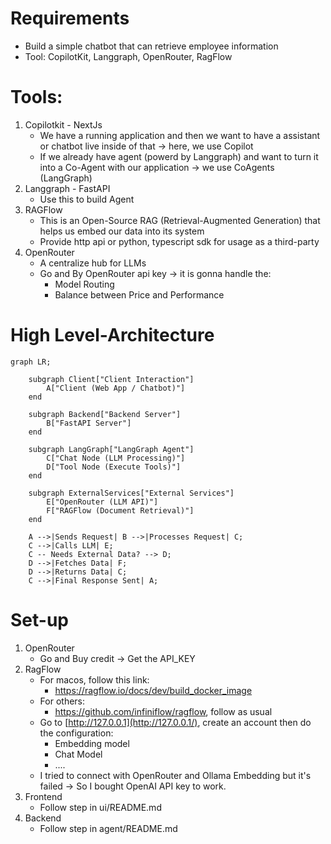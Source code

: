 # Requirements
- Build a simple chatbot that can retrieve employee information
- Tool: CopilotKit, Langgraph, OpenRouter, RagFlow

# Tools:
1. Copilotkit - NextJs
	- We have a running application and then we want to have a assistant or chatbot live inside of that -> here, we use Copilot
	- If we already have agent (powerd by Langgraph) and want to turn it into a Co-Agent with our application -> we use CoAgents (LangGraph)
2. Langgraph - FastAPI
	- Use this to build Agent
3. RAGFlow
	- This is an Open-Source RAG (Retrieval-Augmented Generation) that helps us embed our data into its system
	- Provide http api or python, typescript sdk for usage as a third-party
4. OpenRouter
	- A centralize hub for LLMs
	- Go and By OpenRouter api key -> it is gonna handle the:
		- Model Routing
		- Balance between Price and Performance

# High Level-Architecture
```mermaid
graph LR;
    
    subgraph Client["Client Interaction"]
        A["Client (Web App / Chatbot)"]
    end
    
    subgraph Backend["Backend Server"]
        B["FastAPI Server"]
    end
    
    subgraph LangGraph["LangGraph Agent"]
        C["Chat Node (LLM Processing)"]
        D["Tool Node (Execute Tools)"]
    end
    
    subgraph ExternalServices["External Services"]
        E["OpenRouter (LLM API)"]
        F["RAGFlow (Document Retrieval)"]
    end

    A -->|Sends Request| B -->|Processes Request| C;
    C -->|Calls LLM| E;
    C -- Needs External Data? --> D;
    D -->|Fetches Data| F;
    D -->|Returns Data| C;
    C -->|Final Response Sent| A;
```

# Set-up

1. OpenRouter
	- Go and Buy credit -> Get the API_KEY
2. RagFlow
	- For macos, follow this link:
		- https://ragflow.io/docs/dev/build_docker_image
	- For others:
		- https://github.com/infiniflow/ragflow, follow as usual
	- Go to [http://127.0.0.1](http://127.0.0.1/), create an account then do the configuration:
		- Embedding model
		- Chat Model
		- ....
	- I tried to connect with OpenRouter and Ollama Embedding but it's failed -> So I bought OpenAI API key to work.
3. Frontend
	- Follow step in ui/README.md
4. Backend
	- Follow step in agent/README.md
